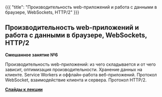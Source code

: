 {{{
	"title": "Производительность web-приложений и работа с данными в браузере, WebSockets, HTTP/2"
}}}

## Производительность web-приложений и работа с данными в браузере, WebSockets, HTTP/2
__Смешанное занятие №6__

Производительность web-приложений: из чего складывается и от чего зависит, оптимизация производительности. Хранение данных на клиенте. Service Workers и оффлайн-работа веб-приложений. Протокол WebSocket, взаимодействие клиента и сервера. Протокол HTTP/2.

__[Cлайды к лекции](/slides/s6)__


